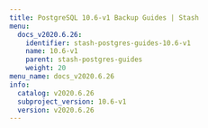 ```yaml
---
title: PostgreSQL 10.6-v1 Backup Guides | Stash
menu:
  docs_v2020.6.26:
    identifier: stash-postgres-guides-10.6-v1
    name: 10.6-v1
    parent: stash-postgres-guides
    weight: 20
menu_name: docs_v2020.6.26
info:
  catalog: v2020.6.26
  subproject_version: 10.6-v1
  version: v2020.6.26
---
```


